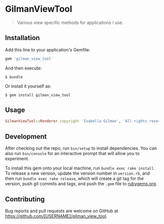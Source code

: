 # GilmanViewTool

> Various view specific methods for applications I use.

## Installation

Add this line to your application's Gemfile:

```ruby
gem 'gilman_view_tool'
```

And then execute:

    $ bundle

Or install it yourself as:

    $ gem install gilman_view_tool

## Usage

```ruby
GilmanViewTool::Renderer.copyright 'Isabella Gilman', 'All rights reserved'
```

## Development

After checking out the repo, run `bin/setup` to install dependencies. You can also run `bin/console` for an interactive prompt that will allow you to experiment.

To install this gem onto your local machine, run `bundle exec rake install`. To release a new version, update the version number in `version.rb`, and then run `bundle exec rake release`, which will create a git tag for the version, push git commits and tags, and push the `.gem` file to [rubygems.org](https://rubygems.org).

## Contributing

Bug reports and pull requests are welcome on GitHub at https://github.com/[USERNAME]/gilman_view_tool.

